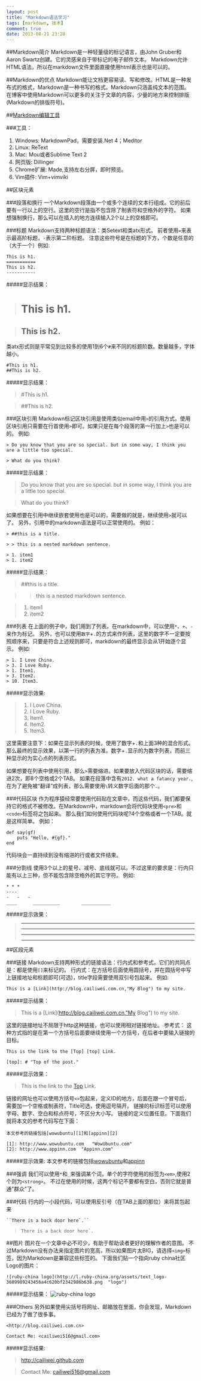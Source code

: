 ```yaml
---
layout: post
title: "Markdown语法学习"
tags: [markdown, 技术]
comment: true
date: 2013-08-21 23:28
---
```


##Markdown简介
Markdown是一种轻量级的标记语言，由John Gruber和Aaron Swartz创建。它的灵感来自于带标记的电子邮件文本。
Markdown允许HTML语法，所以在markdown文件里面直接使用html表示也是可以的。

##Markdown的优点
Markdown能让文档更容易读、写和修改。HTML是一种发布式的格式，Markdown是一种书写的格式。Markdown只涵盖纯文本的范围。
在博客中使用Markdown可以更多的关注于文章的内容，少量的地方来控制排版(Markdown的排版符号)。

##[Markdown编辑工具](http://www.appinn.com/markdown-tools/)

###工具：
1. Windows: MarkdownPad，需要安装.Net 4；Meditor
1. Linux: ReText
1. Mac: Mou或者Sublime Text 2
1. 网页版: Dillinger
1. Chrome扩展: Made,支持左右分屏，即时预览。
1. Vim插件: Vim+vimviki

##区块元素

###段落和换行
一个Markdown段落由一个或多个连续的文本行组成。它的前后要有一行以上的空行。这里的空行是指不包含除了制表符和空格外的字符。 
如果想强制换行，那么可以在插入的地方连续输入2个以上的空格即可。
   
###标题
Markdown支持两种标题语法：类Setext和类atx形式。
前者使用`=`来表示最高阶标题，`-`表示第二阶标题。
注意这些符号是在标题的下方，个数是任意的（大于一个）例如:

    This is h1.
    ===========
    This is h2.
    -----------

#####显示结果：
> This is h1.
> ==========

> This is h2.
> ----------

类atx形式则是平常见到比较多的使用1到6个`#`来不同的标题阶数。数量越多，字体越小。

    #This is h1.
    ##This is h2.

#####显示结果：
> #This is h1.

> ##This is h2.
  
###区块引用
Markdown标记区块引用是使用类似email中用`>`的引用方式。使用区块引用只需要在行首使用`>`即可。如果只是在每个段落的第一行加上`>`也是可以的。
例如:

    > Do you know that you are so special. but in some way, I think you are a little too special.

    > What do you think?

#####显示结果：
> Do you know that you are so special. but in some way, I think you are a little too special.

> What do you think?

如果想要在引用中继续嵌套使用也是可以的，需要做的就是，继续使用`>`就可以了。
另外，引用中的markdown语法是可以正常使用的。
例如：

    > ##this is a title.
    
    > > this is a nested markdown sentence.
    
    > 1. item1
    > 1. item2

#####显示结果：
> ##this is a title.

> > this is a nested markdown sentence.

> 1. item1
> 1. item2

###列表
在上面的例子中，我们用到了列表。在markdown中，可以使用`*`、`+`、`-`来作为标记。
另外，也可以使用`数字`+`.`的方式来作列表，这里的数字不一定要按照顺序来，只要是符合上述规则即可，markdown的最终显示会从1开始逐个显示。
例如: 

    > 1. I Love China.
    > 3. I Love Ruby.
    > 1. Item1.
    > 3. Item2.
    > 10. Item3.

#####显示效果:
> 1. I Love China.
> 3. I Love Ruby.
> 1. Item1.
> 3. Item2.
> 10. Item3.

这里需要注意下：如果在显示列表的时候，使用了数字+`.`和上面3种的混合形式。
那么最终的显示效果，以第一行的列表为准。数字+`.`显示的为数字列表，而前三种显示的为实心点的列表形式。

如果想要在列表中使用引用，那么`>`需要缩进。如果要放入代码区块的话，需要缩进2次，即8个空格或2个TAB。
如果在段落中含有`2012. what a fatancy year.`,在为了避免被“翻译”成列表，那么需要使用`\`转义数字后面的那个`.`。

###代码区块
作为程序猿经常要使用代码贴在文章中，而这些代码，我们都要保持它的格式不被修改。在Markdown中，markdown会将代码块使用`<pre>`和`<code>`标签将之包起来。
那么我们如何使用代码块呢?4个空格或者一个TAB。就是这样简单。
例如：

    def	say(gf)
        puts "Hello, #{gf}."
    end

代码块会一直持续到没有缩进的行或者文件结束。

###分割线
使用3个以上的星号、减号、底线就可以。不过这里的要求是：行内只能有以上三种，但不能包含除空格外的其它字符。
例如:

    * * *
    ----
    -	-	-
    ____      __________        ___________

#####显示效果：
> * * *
> ----
> - - -
> ___ _____ ___ _____ _____ ____

##区段元素

###链接
Markdown支持两种形式的链接语法：行内式和参考式。它们的共同点是：都是使用`[]`来标记的。
行内式：在方括号后面使用圆括号，并在圆括号中写上链接地址和标题即可(可选)，title字段需要使用双引号包起来。
例如: 

    This is a [Link](http://blog.cailiwei.com.cn,"My Blog") to my site.

#####显示结果：

> This is a [Link](http://blog.cailiwei.com.cn,"My Blog") to my site.

这里的链接地址不局限于http这种链接，也可以使用相对链接地址。
参考式： 这种方式指的是在第一个方括号后面要继续使用一个方括号，在后者中要输入链接的目标。

    This is the link to the [Top] [top] Link.

    [top]: # "Top of the post."

#####显示效果：

[top]: # "Top of the post."
> This is the link to the [Top][top] Link.

链接的网址也可以使用方括号`<>`包起来，定义ID的地方，后面在跟一个冒号后，需要加一个空格或制表符，Title可选，使用逗号隔开。
链接的标识标签可以使用字母、数字、空白和标点符号，不区分大小写。
链接的定义位置任意。下面我们就将本文的参考代码写在下面：

    本文参考的链接包括[wowubuntu][1]和[appinn][2]
    
    [1]: http://www.wowubuntu.com	"WowUbuntu.com"
    [2]: http://www.appinn.com	"Appinn.com"

#####显示效果:
本文参考的链接包括[wowubuntu][1]和[appinn][2]

[1]: http://wowubuntu.com/markdown "WowUbuntu.com"
[2]: http://www.appinn.com/markdown-tools "Appinn.com"

###强调
我们可以使用`*`和`_`来强调某个词，单个的字符使用的标签为`<em>`,使用2个则为`<strong>`。
不过在使用的时候，这两个标记不要都有空白，否则它就是普通"群众"了。

###代码
行内的一小段代码，可以使用反引号（在TAB上面的那位）来将其包起来

    ``There is a back door here`.``

> ``There is a back door here`.``

##图片
图片在一个文章中必不可少，有助于帮助读者更好的理解作者的意图。
不过Markdown没有办法来指定图片的宽高，所以如果图片太BIG，请选择``<img>``标签，因为Markdown是兼容这些标签的。
下面我们贴一个指向ruby china社区Logo的图片：

    ![ruby-china logo](http://l.ruby-china.org/assets/text_logo-3609989243456a4c620bf2342986b638.png  "logo")

#####显示结果：
![ruby-china logo](http://l.ruby-china.org/assets/text_logo-3609989243456a4c620bf2342986b638.png  "logo")

###Others
另外如果使用尖括号将网址、邮箱放在里面，你会发现，Markdown已经为了做了很多事。

    <http://blog.cailiwei.com.cn>

    Contact Me: <cailiwei516@gmail.com>

#####显示结果:
> <http://cailiwei.github.com>

> Contact Me: <cailiwei516@gmail.com>

